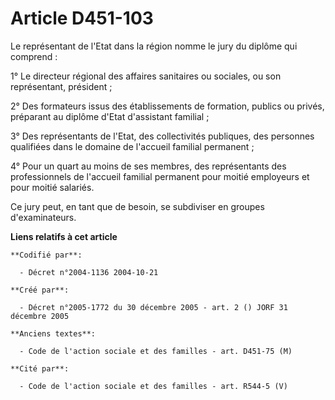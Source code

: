 # Article D451-103

Le représentant de l'Etat dans la région nomme le jury du diplôme qui comprend :

1° Le directeur régional des affaires sanitaires ou sociales, ou son représentant, président ;

2° Des formateurs issus des établissements de formation, publics ou privés, préparant au diplôme d'Etat d'assistant
familial ;

3° Des représentants de l'Etat, des collectivités publiques, des personnes qualifiées dans le domaine de l'accueil familial
permanent ;

4° Pour un quart au moins de ses membres, des représentants des professionnels de l'accueil familial permanent pour moitié
employeurs et pour moitié salariés.

Ce jury peut, en tant que de besoin, se subdiviser en groupes d'examinateurs.

**Liens relatifs à cet article**

	**Codifié par**:

	  - Décret n°2004-1136 2004-10-21

	**Créé par**:

	  - Décret n°2005-1772 du 30 décembre 2005 - art. 2 () JORF 31 décembre 2005

	**Anciens textes**:

	  - Code de l'action sociale et des familles - art. D451-75 (M)

	**Cité par**:

	  - Code de l'action sociale et des familles - art. R544-5 (V)
